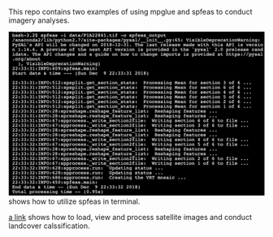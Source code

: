 This repo contains two examples of using mpglue and spfeas to conduct imagery analyses.

![alt text](https://github.com/gc2300/sample_code/raw/master/Imagery_analysis/spfeas.png) shows how to utilize spfeas in terminal.

[a link](https://github.com/gc2300/sample_code/raw/master/Imagery_analysis/Satellite_images_processing_and_modeling.ipynb) shows how to load, view and process satellite images and conduct landcover calssification.
